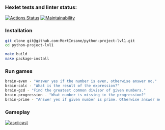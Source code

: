 ### Hexlet tests and linter status:
[![Actions Status](https://github.com/MortInsane/python-project-lvl1/workflows/hexlet-check/badge.svg)](https://github.com/MortInsane/python-project-lvl1/actions) [![Maintainability](https://api.codeclimate.com/v1/badges/96d74ed15d40aaf700c7/maintainability)](https://codeclimate.com/github/MortInsane/python-project-lvl1/maintainability)

### Installation
```bash
git clone git@github.com:MortInsane/python-project-lvl1.git
cd python-project-lvl1

make build
make package-install
```
### Run games
```bash
brain-even - "Answer yes if the number is even, otherwise answer no."
brain-calc - "What is the result of the expression?"
brain-gcd - "Find the greatest common divisor of given numbers."
brain-progression - "What number is missing in the progression?"
brain-prime - "Answer yes if given number is prime. Otherwise answer no."
```
### Gameplay
[![asciicast](https://asciinema.org/a/N2y9qK40H9hFsFPkXLqPw4DAw.svg)](https://asciinema.org/a/N2y9qK40H9hFsFPkXLqPw4DAw)